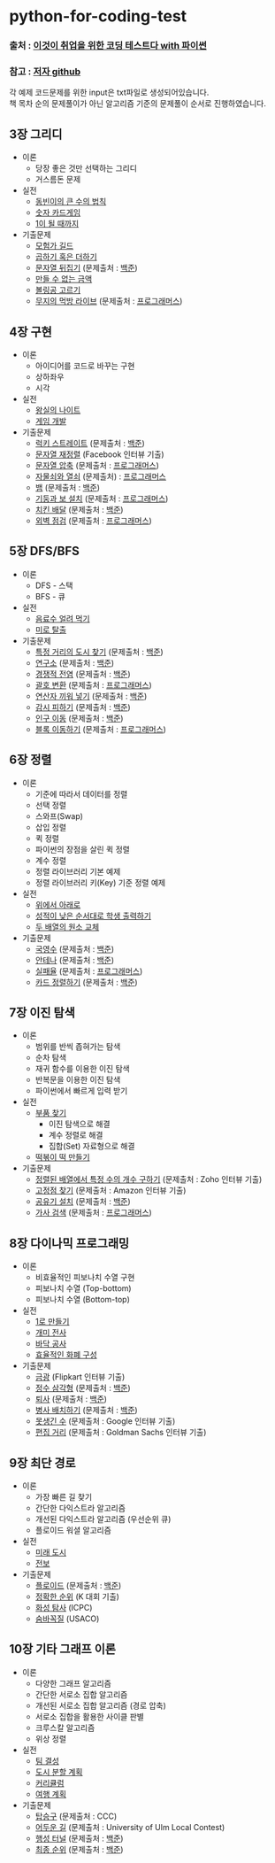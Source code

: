 # python-for-coding-test
### 출처 : [이것이 취업을 위한 코딩 테스트다 with 파이썬](http://www.yes24.com/Product/Goods/91433923)
### 참고 : [저자 github](https://github.com/ndb796/python-for-coding-test)

각 예제 코드문제를 위한 input은 txt파일로 생성되어있습니다.  
책 목차 순의 문제풀이가 아닌 알고리즘 기준의 문제풀이 순서로 진행하였습니다.

## 3장 그리디

* 이론
    * 당장 좋은 것만 선택하는 그리디
    * 거스름돈 문제
* 실전
    * [동빈이의 큰 수의 법칙](03_그리디/1_큰수의법칙.py)
    * [숫자 카드게임](03_그리디/2_숫자카드게임.py)
    * [1이 될 때까지](03_그리디/3_1이될때까지.py)
* 기출문제
    * [모험가 길드](03_그리디/4_모험가길드.py)
    * [곱하기 혹은 더하기](03_그리디/5_곱하기혹은더하기.py)
    * [문자열 뒤집기](03_그리디/6_문자열뒤집기.py) (문제출처 : [백준](https://www.acmicpc.net/problem/1439))
    * [만들 수 없는 금액](03_그리디/7_만들수없는금액.py)
    * [볼링공 고르기](03_그리디/8_볼링공고르기.py)
    * [무지의 먹방 라이브](03_그리디/9_무지의먹방라이브.py) (문제출처 : [프로그래머스](https://programmers.co.kr/learn/courses/30/lessons/42891))

## 4장 구현

* 이론
    * 아이디어를 코드로 바꾸는 구현
    * 상하좌우
    * 시각
* 실전
    * [왕실의 나이트](04_구현/1_왕실의나이트.py)
    * [게임 개발](04_구현/2_게임개발.py)
* 기출문제
    * [럭키 스트레이트](04_구현/3_럭키스트레이트.py) (문제출처 : [백준](https://www.acmicpc.net/problem/18406))
    * [문자열 재정렬](04_구현/4_문자열재정렬.py) (Facebook 인터뷰 기출)
    * [문자열 압축](04_구현/5_문자열압축.py) (문제출처 : [프로그래머스](https://programmers.co.kr/learn/courses/30/lessons/60057))
    * [자물쇠와 열쇠](04_구현/6_좌물쇠와열쇠.py) (문제출처) : [프로그래머스](https://programmers.co.kr/learn/courses/30/lessons/60059)
    * [뱀](04_구현/7_뱀.py) (문제출처 : [백준](https://www.acmicpc.net/problem/3190))
    * [기둥과 보 설치](04_구현/8_기둥과보.py) (문제출처 : [프로그래머스](https://programmers.co.kr/learn/courses/30/lessons/60061))
    * [치킨 배달](04/9.py) (문제출처 : [백준](https://www.acmicpc.net/problem/15686))
    * [외벽 점검](04_구현/10_외벽점검_2.py) (문제출처 : [프로그래머스](https://programmers.co.kr/learn/courses/30/lessons/60062))

## 5장 DFS/BFS

* 이론
    * DFS - 스택
    * BFS - 큐
* 실전
    * [음료수 얼려 먹기](05_DFS_BFS/1_음료수얼려먹기.py)
    * [미로 탈출](05_DFS_BFS/2_미로탈출.py)
* 기출문제
    * [특정 거리의 도시 찾기](05_DFS_BFS/3_특정거리의도시찾기.py) (문제출처 : [백준](https://www.acmicpc.net/problem/18352))
    * [연구소](05_DFS_BFS/4_연구소.py) (문제출처 : [백준](https://www.acmicpc.net/problem/14502))
    * [경쟁적 전염](05_DFS_BFS/5_경쟁적전염.py) (문제출처 : [백준](https://www.acmicpc.net/problem/18405))
    * [괄호 변환](05_DFS_BFS/6_괄호변환.py)  (문제출처 : [프로그래머스](https://programmers.co.kr/learn/courses/30/lessons/60058))
    * [연산자 끼워 넣기](05_DFS_BFS/7_연산자끼워넣기.py)  (문제출처 : [백준](https://www.acmicpc.net/problem/14888))
    * [감시 피하기](05_DFS_BFS/8_감시피하기.py)  (문제출처 : [백준](https://www.acmicpc.net/problem/18428))
    * [인구 이동](05_DFS_BFS/9_인구이동.py)  (문제출처 : [백준](https://www.acmicpc.net/problem/16234))
    * [블록 이동하기](05_DFS_BFS/10_블록이동하기.py)  (문제출처 : [프로그래머스](https://programmers.co.kr/learn/courses/30/lessons/60063))

## 6장 정렬

* 이론
    * 기준에 따라서 데이터를 정렬
    * 선택 정렬
    * 스와프(Swap)
    * 삽입 정렬
    * 퀵 정렬
    * 파이썬의 장점을 살린 퀵 정렬
    * 계수 정렬
    * 정렬 라이브러리 기본 예제
    * 정렬 라이브러리 키(Key) 기준 정렬 예제
* 실전
    * [위에서 아래로](06_정렬/1_위에서아래로.py)
    * [성적이 낮은 순서대로 학생 출력하기](06_정렬/2_성적이낮은순서로학생출력하기.py)
    * [두 배열의 원소 교체](06_정렬/3_두배열의원소교체.py)
* 기출문제
    * [국영수](06_정렬/4_국영수.py) (문제출처 : [백준](https://www.acmicpc.net/problem/10825))
    * [안테나](06_정렬/5_안테나.py) (문제출처 : [백준](https://www.acmicpc.net/problem/18310))
    * [실패율](06_정렬/6_실패율.py) (문제출처 : [프로그래머스](https://programmers.co.kr/learn/courses/30/lessons/42889)) 
    * [카드 정렬하기](06_정렬/7_카드정렬하기.py) (문제출처 : [백준](https://www.acmicpc.net/problem/1715))

## 7장 이진 탐색

* 이론
    * 범위를 반씩 좁혀가는 탐색
    * 순차 탐색
    * 재귀 함수를 이용한 이진 탐색
    * 반복문을 이용한 이진 탐색
    * 파이썬에서 빠르게 입력 받기
* 실전
    * [부품 찾기](07_이진탐색/1_부품찾기.py)
        * 이진 탐색으로 해결
        * 계수 정렬로 해결
        * 집합(Set) 자료형으로 해결
    * [떡볶이 떡 만들기](07_이진탐색/2_떡볶이떡만들기.py)
* 기출문제
    * [정렬된 배열에서 특정 수의 개수 구하기](07_이진탐색/3_정렬된배열에서특정수의개수구하기_2.py) (문제출처 : Zoho 인터뷰 기출)
    * [고정점 찾기](07_이진탐색/4_고정점찾기.py) (문제출처 : Amazon 인터뷰 기출)
    * [공유기 설치](07_이진탐색/5_공유기설치.py) (문제출처 : [백준](https://www.acmicpc.net/problem/2110))
    * [가사 검색](07_이진탐색/6_가사검색_2.py) (문제출처 : [프로그래머스](https://programmers.co.kr/learn/courses/30/lessons/60060))

## 8장 다이나믹 프로그래밍

* 이론
    * 비효율적인 피보나치 수열 구현
    * 피보나치 수열 (Top-bottom)
    * 피보나치 수열 (Bottom-top)
* 실전
    * [1로 만들기](08_DP/1_1로만들기.py)
    * [개미 전사](08_DP/2_개미전사.py)
    * [바닥 공사](08_DP/3_바닥공사.py)
    * [효율적인 화폐 구성](08_DP/4_효율적인화폐구성.py)
* 기출문제
    * [금광](08_DP/5_금광.py) (Flipkart 인터뷰 기출)
    * [정수 삼각형](08_DP/6_정수삼각형.py) (문제출처 : [백준](https://www.acmicpc.net/problem/1932))
    * [퇴사](08_DP/7_퇴사.py) (문제출처 : [백준](https://www.acmicpc.net/problem/14501))
    * [병사 배치하기](08_DP/8_병사배치하기.py) (문제출처 : [백준](https://www.acmicpc.net/problem/18353))
    * [못생긴 수](08_DP/9_못생긴수.py) (문제출처 : Google 인터뷰 기출)
    * [편집 거리](08_DP/10_편집거리.py) (문제출처 : Goldman Sachs 인터뷰 기출)

## 9장 최단 경로

* 이론
    * 가장 빠른 길 찾기
    * 간단한 다익스트라 알고리즘
    * 개선된 다익스트라 알고리즘 (우선순위 큐)
    * 플로이드 워셜 알고리즘
* 실전
    * [미래 도시](09_최단경로/1_미래도시.py)
    * [전보](09_최단경로/2_전보.py)
* 기출문제
    * [플로이드](09_최단경로/3_플로이드.py) (문제출처 : [백준](https://www.acmicpc.net/problem/11404))
    * [정확한 순위](09_최단경로/4_정확한순위.py) (K 대회 기출)
    * [화성 탐사](09_최단경로/5_화성탐사.py) (ICPC)
    * [숨바꼭질](09_최단경로/6_숨바꼭질.py) (USACO)

## 10장 기타 그래프 이론

* 이론
    * 다양한 그래프 알고리즘
    * 간단한 서로소 집합 알고리즘
    * 개선된 서로소 집합 알고리즘 (경로 압축)
    * 서로소 집합을 활용한 사이클 판별
    * 크루스칼 알고리즘
    * 위상 정렬
* 실전
    * [팀 결성](10/1.py)
    * [도시 분할 계획](10/2.py)
    * [커리큘럼](10/3.py)
    * [여행 계획](10/4.py)
* 기출문제
    * [탑승구](10/5.py) (문제출처 : CCC)
    * [어두운 길](10/6.py) (문제출처 : University of Ulm Local Contest)
    * [행성 터널](10/7.py) (문제출처 : [백준](https://www.acmicpc.net/problem/2887))
    * [최종 순위](10/8.py) (문제출처 : [백준](https://www.acmicpc.net/problem/3665))